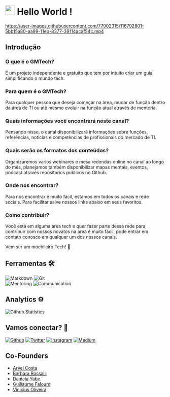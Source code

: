 <h1><img src="https://emojis.slackmojis.com/emojis/images/1531849430/4246/blob-sunglasses.gif?1531849430" width="30"/> Hello World ! </h1>

https://user-images.githubusercontent.com/77902315/116792801-5bb15a80-aa99-11eb-8377-39114acaf54c.mp4

## Introdução

### O que é o GMTech?
É um projeto independente e gratuito que tem por intuito criar um guia simplificando o mundo tech.

### Para quem é o GMTech?
Para qualquer pessoa que deseja começar na área, mudar de função dentro da área de TI ou até mesmo evoluir na função atual através de mentoria.

### Quais informações você encontrará neste canal?
Pensando nisso, o canal disponibilizará informações sobre funções, referências, noticias e competências de profissionais do mercado de TI.

### Quais serão os formatos dos conteúdos?
Organizaremos varios webinares e mesa redondas online no canal ao longo do mês, planejamos também disponibilizar mapas mentais, eventos, podcast através repositorios publicos no Github.

### Onde nos encontrar?
Para nos encontrar é muito fácil, estamos em todos os canais e rede sociais. Para facilitar salve nossos links abaixo em seus favoritos.

### Como contribuir?
Você está em alguma área tech e quer fazer parte dessa rede para contribuir com nossos novatos na área é muito fácil, pode entrar em contato conosco em qualquer um dos nossos canais.

Vem ser um mochileiro Tech! 🚀		

## Ferramentas 🛠  
![Markdown](https://img.shields.io/badge/-Markdown-05122A?style=flat&color=green)&nbsp;![Git](https://img.shields.io/badge/-Git-05122A?style=flat&color=gray)&nbsp;  
![Mentoring](https://img.shields.io/badge/-Mentoring-05122A?style=flat&color=gray)&nbsp;![Communication](https://img.shields.io/badge/-Communication-05122A?style=flat&color=gray)&nbsp;  

## Analytics ⚙️

<!-- ![Github Languages](https://github-readme-stats.vercel.app/api/top-langs/?username=GuiaDoMochileiroTech&layout=compact&count_private=true) -->
![Github Statistics](https://github-readme-stats.vercel.app/api/?username=GuiaDoMochileiroTech&count_private=true&show_icons=true)
<!--![Github Contributions](https://github-readme-streak-stats.herokuapp.com/?user=GuiaDoMochileiroTech&hide_border=true) -->

## Vamos conectar? 🤝

<p><a href="https://github.com/GuiaDoMochileiroTech" target="_blank"><img alt="Github" src="https://img.shields.io/badge/GitHub-%2312100E.svg?&style=for-the-badge&logo=Github&logoColor=white" /></a> <a href="https://twitter.com/_gmtech" target="_blank"><img alt="Twitter" src="https://img.shields.io/badge/twitter-%231DA1F2.svg?&style=for-the-badge&logo=twitter&logoColor=white" /></a> <a href="https://www.instagram.com/_gmtech/" target="_blank"><img alt="Instagram" src="https://img.shields.io/badge/Instagram-E4405F?&style=for-the-badge&logo=instgram&logoColor=white" /></a> <a href="guiadomochileirotech@gmail.com" target="_blank"><img alt="Medium" src="https://img.shields.io/badge/-Gmail-c14438.svg?&style=for-the-badge&logo=Gmail&logoColor=white" /></a></p>

## Co-Founders

- [Aryel Costa](https://www.linkedin.com/in/aryel-costa-b4386166/)
- [Barbara Rossalli](https://www.linkedin.com/in/b%C3%A1rbara-rossalli-2548189a/)
- [Daniela Yabe](https://www.linkedin.com/in/daniela-yabe-12ba19b3/)
- [Guillaume Falourd](http://bit.ly/guillaumefalourdlinkedin)
- [Vinicius Oliveira](https://www.linkedin.com/in/viniciusfdeoliveira/)
